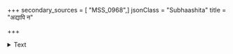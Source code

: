 +++
secondary_sources = [ "MSS_0968",]
jsonClass = "Subhaashita"
title = "अद्यापि न"

+++

<details><summary>Text</summary>

अद्यापि न स्फुरति केसरभारलक्ष्मीर् न प्रेङ्खति ध्वनितमद्रगुहान्तरेषु।  
मत्तास्तथापि करिणो हरिणाधिपस्य पश्यन्ति भीतमनसः पदवीं वनेषु॥
</details>
